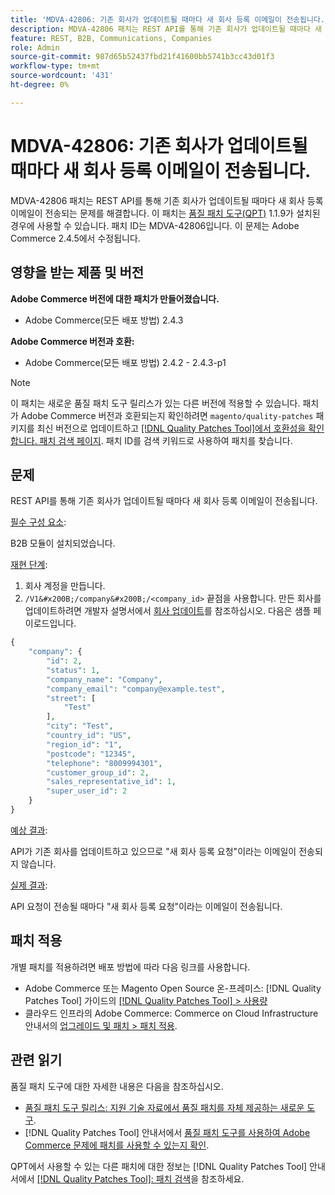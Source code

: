 ```yaml
---
title: 'MDVA-42806: 기존 회사가 업데이트될 때마다 새 회사 등록 이메일이 전송됩니다.'
description: MDVA-42806 패치는 REST API를 통해 기존 회사가 업데이트될 때마다 새 회사 등록 이메일이 전송되는 문제를 해결합니다. 이 패치는 [Quality Patches Tool (QPT)](https://experienceleague.adobe.com/en/docs/commerce-knowledge-base/kb/announcements/commerce-announcements/magento-quality-patches-released-new-tool-to-self-serve-quality-patches) 1.1.9가 설치된 경우 사용할 수 있습니다. 패치 ID는 MDVA-42806입니다. 이 문제는 Adobe Commerce 2.4.5에서 수정됩니다.
feature: REST, B2B, Communications, Companies
role: Admin
source-git-commit: 987d65b52437fbd21f41600bb5741b3cc43d01f3
workflow-type: tm+mt
source-wordcount: '431'
ht-degree: 0%

---
```


# MDVA-42806: 기존 회사가 업데이트될 때마다 새 회사 등록 이메일이 전송됩니다.

MDVA-42806 패치는 REST API를 통해 기존 회사가 업데이트될 때마다 새 회사 등록 이메일이 전송되는 문제를 해결합니다. 이 패치는 [품질 패치 도구(QPT)](https://experienceleague.adobe.com/en/docs/commerce-knowledge-base/kb/announcements/commerce-announcements/magento-quality-patches-released-new-tool-to-self-serve-quality-patches) 1.1.9가 설치된 경우에 사용할 수 있습니다. 패치 ID는 MDVA-42806입니다. 이 문제는 Adobe Commerce 2.4.5에서 수정됩니다.

## 영향을 받는 제품 및 버전

**Adobe Commerce 버전에 대한 패치가 만들어졌습니다.**

* Adobe Commerce(모든 배포 방법) 2.4.3

**Adobe Commerce 버전과 호환:**

* Adobe Commerce(모든 배포 방법) 2.4.2 - 2.4.3-p1

>[!NOTE]
>
>이 패치는 새로운 품질 패치 도구 릴리스가 있는 다른 버전에 적용할 수 있습니다. 패치가 Adobe Commerce 버전과 호환되는지 확인하려면 `magento/quality-patches` 패키지를 최신 버전으로 업데이트하고 [[!DNL Quality Patches Tool]에서 호환성을 확인합니다. 패치 검색 페이지](https://experienceleague.adobe.com/en/docs/commerce-knowledge-base/kb/announcements/commerce-announcements/magento-quality-patches-released-new-tool-to-self-serve-quality-patches). 패치 ID를 검색 키워드로 사용하여 패치를 찾습니다.

## 문제

REST API를 통해 기존 회사가 업데이트될 때마다 새 회사 등록 이메일이 전송됩니다.

<u>필수 구성 요소</u>:

B2B 모듈이 설치되었습니다.

<u>재현 단계</u>:

1. 회사 계정을 만듭니다.
1. `/V1&#x200B;/company&#x200B;/<company_id>` 끝점을 사용합니다. 만든 회사를 업데이트하려면 개발자 설명서에서 [회사 업데이트](https://developer.adobe.com/commerce/webapi/rest/b2b/company-object/#update-the-company)를 참조하십시오. 다음은 샘플 페이로드입니다.

```php
{
    "company": {
        "id": 2,
        "status": 1,
        "company_name": "Company",
        "company_email": "company@example.test",
        "street": [
            "Test"
        ],
        "city": "Test",
        "country_id": "US",
        "region_id": "1",
        "postcode": "12345",
        "telephone": "8009994301",
        "customer_group_id": 2,
        "sales_representative_id": 1,
        "super_user_id": 2
    }
}
```

<u>예상 결과</u>:

API가 기존 회사를 업데이트하고 있으므로 &quot;새 회사 등록 요청&quot;이라는 이메일이 전송되지 않습니다.

<u>실제 결과</u>:

API 요청이 전송될 때마다 &quot;새 회사 등록 요청&quot;이라는 이메일이 전송됩니다.

## 패치 적용

개별 패치를 적용하려면 배포 방법에 따라 다음 링크를 사용합니다.

* Adobe Commerce 또는 Magento Open Source 온-프레미스: [!DNL Quality Patches Tool] 가이드의 [[!DNL Quality Patches Tool] > 사용량](/help/tools/quality-patches-tool/usage.md)
* 클라우드 인프라의 Adobe Commerce: Commerce on Cloud Infrastructure 안내서의 [업그레이드 및 패치 > 패치 적용](https://experienceleague.adobe.com/docs/commerce-cloud-service/user-guide/develop/upgrade/apply-patches.html).

## 관련 읽기

품질 패치 도구에 대한 자세한 내용은 다음을 참조하십시오.

* [품질 패치 도구 릴리스: 지원 기술 자료에서 품질 패치를 자체 제공하는 새로운 도구](https://experienceleague.adobe.com/en/docs/commerce-knowledge-base/kb/announcements/commerce-announcements/magento-quality-patches-released-new-tool-to-self-serve-quality-patches).
* [!DNL Quality Patches Tool] 안내서에서 [품질 패치 도구를 사용하여 Adobe Commerce 문제에 패치를 사용할 수 있는지 확인](/help/tools/quality-patches-tool/patches-available-in-qpt/check-patch-for-magento-issue-with-magento-quality-patches.md).

QPT에서 사용할 수 있는 다른 패치에 대한 정보는 [!DNL Quality Patches Tool] 안내서에서 [[!DNL Quality Patches Tool]: 패치 검색](https://experienceleague.adobe.com/tools/commerce-quality-patches/index.html)을 참조하세요.
